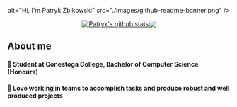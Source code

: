 <p align="center">alt="Hi, I'm Patryk Zbikowski" src="./images/github-readme-banner.png" /></a></p>

<div align=center><a href="https://github.com/anuraghazra/github-readme-stats"><img align="center" src="https://github-readme-stats.vercel.app/api?username=ZbikGaming&show_icons=true&include_all_commits=true&theme=buefy&hide_border=true&title_color=34A853&icon_color=4285F4&hide_border=true" alt="Patryk's github stats" /></a><a href="https://github.com/anuraghazra/github-readme-stats"><img align="center" src="https://github-readme-stats.vercel.app/api/top-langs/?username=ZbikGaming&layout=compact&theme=buefy&hide_border=true" /></a></div>

## About me

  #### 📗 Student at Conestoga College, Bachelor of Computer Science (Honours)
  #### 📝 Love working in teams to accomplish tasks and produce robust and well produced projects
